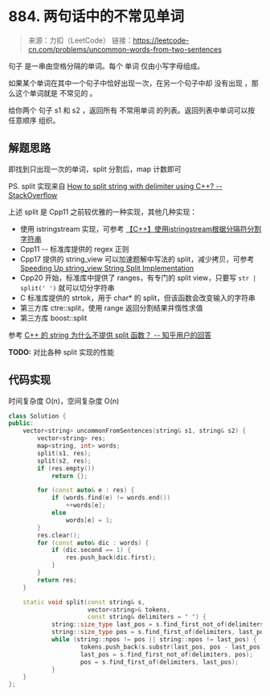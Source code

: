 # 884. 两句话中的不常见单词
> 来源：力扣（LeetCode）
链接：https://leetcode-cn.com/problems/uncommon-words-from-two-sentences

句子 是一串由空格分隔的单词。每个 单词 仅由小写字母组成。

如果某个单词在其中一个句子中恰好出现一次，在另一个句子中却 没有出现 ，那么这个单词就是 不常见的 。

给你两个 句子 s1 和 s2 ，返回所有 不常用单词 的列表。返回列表中单词可以按 任意顺序 组织。


## 解题思路
即找到只出现一次的单词，split 分割后，map 计数即可

PS. split 实现来自 [How to split string with delimiter using C++? -- StackOverflow](https://stackoverflow.com/questions/26328793/how-to-split-string-with-delimiter-using-c)


上述 split 是 Cpp11 之前较优雅的一种实现，其他几种实现：
- 使用 istringstream 实现，可参考 [【C++】使用istringstream根据分隔符分割字符串](https://www.cnblogs.com/flix/p/13594908.html)
- Cpp11 -- 标准库提供的 regex 正则
- Cpp17 提供的 string_view 可以加速题解中写法的 split，减少拷贝，可参考 [Speeding Up string_view String Split Implementation](https://www.cppstories.com/2018/07/string-view-perf-followup/)
- Cpp20 开始，标准库中提供了 ranges，有专门的 split view，只要写 `str | split(' ')` 就可以切分字符串
- C 标准库提供的 strtok，用于 char* 的 split，但该函数会改变输入的字符串
- 第三方库 ctre::split，使用 range 返回分割结果并惰性求值
- 第三方库 boost::split

参考 [C++ 的 string 为什么不提供 split 函数？ -- 知乎用户的回答](https://www.zhihu.com/question/36642771)

**TODO:** 对比各种 split 实现的性能

## 代码实现
时间复杂度 O(n)，空间复杂度 O(n)
```cpp
class Solution {
public:
    vector<string> uncommonFromSentences(string& s1, string& s2) {
        vector<string> res;
        map<string, int> words;
        split(s1, res);
        split(s2, res);
        if (res.empty())
            return {};

        for (const auto& e : res) {
            if (words.find(e) != words.end())
                ++words[e];
            else
                words[e] = 1;
        }
        res.clear();
        for (const auto& dic : words) {
            if (dic.second == 1) {
                res.push_back(dic.first);
            }
        }
        return res;
    }

    static void split(const string& s, 
                      vector<string>& tokens, 
                      const string& delimiters = " ") {
            string::size_type last_pos = s.find_first_not_of(delimiters, 0);
            string::size_type pos = s.find_first_of(delimiters, last_pos);
            while (string::npos != pos || string::npos != last_pos) {
                    tokens.push_back(s.substr(last_pos, pos - last_pos));
                    last_pos = s.find_first_not_of(delimiters, pos);
                    pos = s.find_first_of(delimiters, last_pos);
            }
    }
};
```


